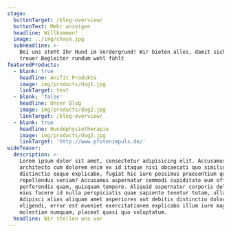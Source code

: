 ```yaml
---
stage:
  buttonTarget: /blog-overview/
  buttonText: Mehr anzeigen
  headline: Willkommen!
  image: ../img/chaya.jpg
  subHeadline: >-
    Bei uns steht Ihr Hund im Vordergrund! Wir bieten alles, damit sich Ihr
    treuer Begleiter rundum wohl fühlt
featuredProducts:
  - blank: true
    headline: Anifit Produkte
    image: img/products/dog1.jpg
    linkTarget: test
  - blank: 'false'
    headline: Unser Blog
    image: img/products/dog2.jpg
    linkTarget: /blog-overview/
  - blank: true
    headline: Hundephysiotherapie
    image: img/products/dog2.jpg
    linkTarget: 'http://www.pfotenimpuls.de/'
wideTeaser:
  description: >-
    Lorem ipsum dolor sit amet, consectetur adipisicing elit. Accusamus
    architecto cum dolorem enim ex id itaque nisi obcaecati quo similique! Amet
    distinctio eaque explicabo, fugiat hic iure possimus praesentium quibusdam
    repellendus veniam? Accusamus aspernatur commodi cupiditate eum officiis
    perferendis quam, quisquam tempore. Aliquid aspernatur corporis deleniti
    eius facere id nulla perspiciatis quae sapiente tenetur totam, ullam!
    Adipisci alias aliquam amet asperiores aut debitis distinctio dolor
    eligendi, error est eveniet exercitationem explicabo illum iure magnam
    molestiae numquam, placeat quasi quo voluptatum.
  headline: Wir stellen uns vor
---
```


